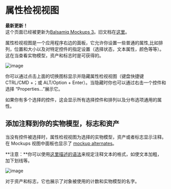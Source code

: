 # 属性检视视图

**最新更新！**  
这个页面已经被更新为[Balsamiq Mockups 3](https://balsamiq.com/products/mockups/)。旧文档在[这里](http://media.balsamiq.com/files/Balsamiq_Mockups_v1-v2_Docs.pdf)。

属性检视视图是一个应用程序右边的面板，它允许你设置一些普通的属性,比如排列，位置和大小以及对特定控件的指定设置（选择状态，文本属性，颜色等等）。这在当查看实物模型，资产和标志时是可获得的。

![image](images/property-inspector.png)

你可以通过点击上面的切换图标显示并隐藏属性检视视图（键盘快捷键 CTRL/CMD +；或 ALT/Option + Enter）。当隐藏时你也可以通过右击一个控件和选择 “Properties...”展示它。

如果你有多个选择的控件，这会显示所有选择控件和排列以及分布选项通用的属性。

## 添加注释到你的实物模型，标志和资产

当没有控件被选择时，属性检视视图为选择的实物模型，资产或者标志显示注释。在 Mockups 视图中面板也显示了 [mockup alternates](http://support.balsamiq.com/customer/portal/articles/1956540)。

**注意：**你可以使用[这里描述的语法](http://support.balsamiq.com/customer/portal/articles/110121#basicformatting)来规定注释文本的格式，如使文本加粗，加下划线等。

![image](images/property-inspector-notes.png)

对于资产和标志，它也展示了对象被使用的计数和实物模型的名字。
